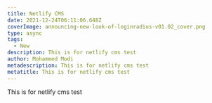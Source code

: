 ```yaml
---
title: Netlify CMS
date: 2021-12-24T06:11:06.648Z
coverImage: announcing-new-look-of-loginradius-v01.02_cover.png
type: async
tags:
  - New
description: This is for netlify cms test
author: Mohammed Modi
metadescription: This is for netlify cms test
metatitle: This is for netlify cms test
---
```

This is for netlify cms test